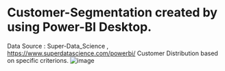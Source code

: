 # Customer-Segmentation created by using Power-BI Desktop. 
Data Source : Super-Data_Science , https://www.superdatascience.com/powerbi/ 
Customer Distribution based on specific criterions.
![image](https://user-images.githubusercontent.com/88122604/151708258-6cdffc36-b69b-4e31-97d9-6704bdf4b8c2.png)
